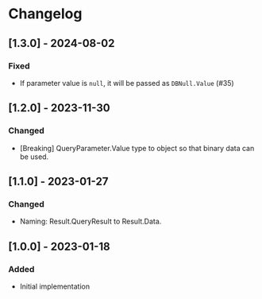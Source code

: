 # Changelog

## [1.3.0] - 2024-08-02
### Fixed
- If parameter value is `null`, it will be passed as `DBNull.Value` (#35)

## [1.2.0] - 2023-11-30
### Changed
- [Breaking] QueryParameter.Value type to object so that binary data can be used.

## [1.1.0] - 2023-01-27
### Changed
- Naming: Result.QueryResult to Result.Data.

## [1.0.0] - 2023-01-18
### Added
- Initial implementation
